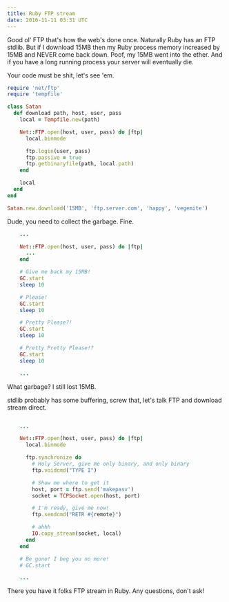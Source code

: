 ```yaml
---
title: Ruby FTP stream
date: 2016-11-11 03:31 UTC
---
```


Good ol' FTP that's how the web's done once. Naturally Ruby has an FTP stdlib. But if I download 15MB then my Ruby process memory increased by 15MB and NEVER come back down. Poof, my 15MB went into the ether. And if you have a long running process your server will eventually die.

Your code must be shit, let's see 'em.

~~~ ruby
require 'net/ftp'
require 'tempfile'

class Satan
  def download path, host, user, pass
    local = Tempfile.new(path)

    Net::FTP.open(host, user, pass) do |ftp|
      local.binmode

      ftp.login(user, pass)
      ftp.passive = true
      ftp.getbinaryfile(path, local.path)
    end

    local
  end
end

Satan.new.download('15MB', 'ftp.server.com', 'happy', 'vegemite')
~~~

Dude, you need to collect the garbage. Fine.

~~~ ruby
    ...

    Net::FTP.open(host, user, pass) do |ftp|
      ...
    end

    # Give me back my 15MB!
    GC.start
    sleep 10

    # Please!
    GC.start
    sleep 10

    # Pretty Please?!
    GC.start
    sleep 10

    # Pretty Pretty Please!?
    GC.start
    sleep 10

    ...
~~~

What garbage? I still lost 15MB.

stdlib probably has some buffering, screw that, let's talk FTP and download stream direct.

~~~ ruby

    ...

    Net::FTP.open(host, user, pass) do |ftp|
      local.binmode

      ftp.synchronize do
        # Holy Server, give me only binary, and only binary
        ftp.voidcmd("TYPE I")

        # Show me where to get it
        host, port = ftp.send('makepasv')
        socket = TCPSocket.open(host, port)

        # I'm ready, give me now!
        ftp.sendcmd("RETR #{remote}")

        # ahhh
        IO.copy_stream(socket, local)
      end
    end

    # Be gone! I beg you no more!
    # GC.start

    ...
~~~

There you have it folks FTP stream in Ruby. Any questions, don't ask!
